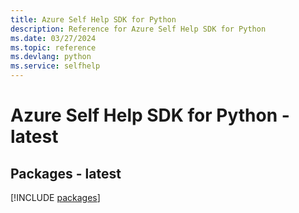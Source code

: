 ```yaml
---
title: Azure Self Help SDK for Python
description: Reference for Azure Self Help SDK for Python
ms.date: 03/27/2024
ms.topic: reference
ms.devlang: python
ms.service: selfhelp
---
```

# Azure Self Help SDK for Python - latest
## Packages - latest
[!INCLUDE [packages](self-help-index.md)]